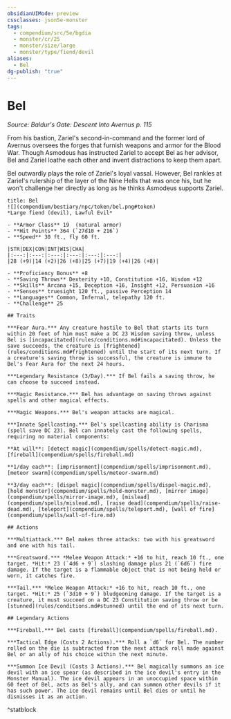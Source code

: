 ```yaml
---
obsidianUIMode: preview
cssclasses: json5e-monster
tags:
  - compendium/src/5e/bgdia
  - monster/cr/25
  - monster/size/large
  - monster/type/fiend/devil
aliases:
  - Bel
dg-publish: "true"
---
```

# Bel
*Source: Baldur's Gate: Descent Into Avernus p. 115*  

From his bastion, Zariel's second-in-command and the former lord of Avernus oversees the forges that furnish weapons and armor for the Blood War. Though Asmodeus has instructed Zariel to accept Bel as her advisor, Bel and Zariel loathe each other and invent distractions to keep them apart.

Bel outwardly plays the role of Zariel's loyal vassal. However, Bel rankles at Zariel's rulership of the layer of the Nine Hells that was once his, but he won't challenge her directly as long as he thinks Asmodeus supports Zariel.

```ad-statblock
title: Bel
![](compendium/bestiary/npc/token/bel.png#token)
*Large fiend (devil), Lawful Evil*

- **Armor Class** 19  (natural armor)
- **Hit Points** 364 (`27d10 + 216`)
- **Speed** 30 ft., fly 60 ft.

|STR|DEX|CON|INT|WIS|CHA|
|:---:|:---:|:---:|:---:|:---:|:---:|
|28 (+9)|14 (+2)|26 (+8)|25 (+7)|19 (+4)|26 (+8)|

- **Proficiency Bonus** +8
- **Saving Throws** Dexterity +10, Constitution +16, Wisdom +12
- **Skills** Arcana +15, Deception +16, Insight +12, Persuasion +16
- **Senses** truesight 120 ft., passive Perception 14
- **Languages** Common, Infernal, telepathy 120 ft.
- **Challenge** 25

## Traits

***Fear Aura.*** Any creature hostile to Bel that starts its turn within 20 feet of him must make a DC 23 Wisdom saving throw, unless Bel is [incapacitated](rules/conditions.md#incapacitated). Unless the save succeeds, the creature is [frightened](rules/conditions.md#frightened) until the start of its next turn. If a creature's saving throw is successful, the creature is immune to Bel's Fear Aura for the next 24 hours.

***Legendary Resistance (3/Day).*** If Bel fails a saving throw, he can choose to succeed instead.

***Magic Resistance.*** Bel has advantage on saving throws against spells and other magical effects.

***Magic Weapons.*** Bel's weapon attacks are magical.

***Innate Spellcasting.*** Bel's spellcasting ability is Charisma (spell save DC 23). Bel can innately cast the following spells, requiring no material components:

**At will**: [detect magic](compendium/spells/detect-magic.md), [fireball](compendium/spells/fireball.md)

**1/day each**: [imprisonment](compendium/spells/imprisonment.md), [meteor swarm](compendium/spells/meteor-swarm.md)

**3/day each**: [dispel magic](compendium/spells/dispel-magic.md), [hold monster](compendium/spells/hold-monster.md), [mirror image](compendium/spells/mirror-image.md), [mislead](compendium/spells/mislead.md), [raise dead](compendium/spells/raise-dead.md), [teleport](compendium/spells/teleport.md), [wall of fire](compendium/spells/wall-of-fire.md)

## Actions

***Multiattack.*** Bel makes three attacks: two with his greatsword and one with his tail.

***Greatsword.*** *Melee Weapon Attack:* +16 to hit, reach 10 ft., one target. *Hit:* 23 (`4d6 + 9`) slashing damage plus 21 (`6d6`) fire damage. If the target is a flammable object that is not being held or worn, it catches fire.

***Tail.*** *Melee Weapon Attack:* +16 to hit, reach 10 ft., one target. *Hit:* 25 (`3d10 + 9`) bludgeoning damage. If the target is a creature, it must succeed on a DC 23 Constitution saving throw or be [stunned](rules/conditions.md#stunned) until the end of its next turn.

## Legendary Actions

***Fireball.*** Bel casts [fireball](compendium/spells/fireball.md).

***Tactical Edge (Costs 2 Actions).*** Roll a `d6` for Bel. The number rolled on the die is subtracted from the next attack roll made against Bel or an ally of his choice within the next minute.

***Summon Ice Devil (Costs 3 Actions).*** Bel magically summons an ice devil with an ice spear (as described in the ice devil's entry in the Monster Manual). The ice devil appears in an unoccupied space within 60 feet of Bel, acts as Bel's ally, and can summon other devils if it has such power. The ice devil remains until Bel dies or until he dismisses it as an action.
```
^statblock